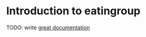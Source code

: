# Introduction to eatingroup

TODO: write [great documentation](http://jacobian.org/writing/great-documentation/what-to-write/)
